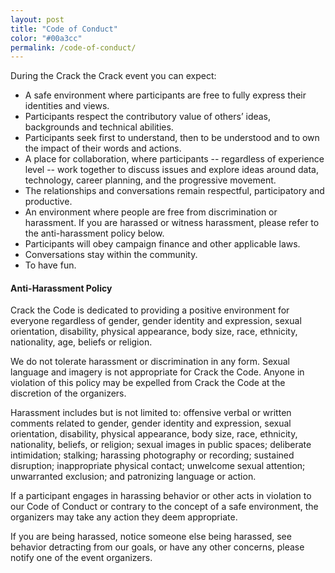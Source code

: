 ```yaml
---
layout: post
title: "Code of Conduct"
color: "#00a3cc"
permalink: /code-of-conduct/
---
```


During the Crack the Crack event you can expect:

* A safe environment where participants are free to fully express their identities and views.
* Participants respect the contributory value of others’ ideas, backgrounds and technical abilities.
* Participants seek first to understand, then to be understood and to own the impact of their words and actions.
* A place for collaboration, where participants -- regardless of experience level -- work together to discuss issues and explore ideas around data, technology, career planning, and the progressive movement.
* The relationships and conversations remain respectful, participatory and productive. 
* An environment where people are free from discrimination or harassment. If you are harassed or witness harassment, please refer to the anti-harassment policy below.
* Participants will obey campaign finance and other applicable laws. 
* Conversations stay within the community.
* To have fun.

#### Anti-Harassment Policy

Crack the Code is dedicated to providing a positive environment for everyone regardless of gender, gender identity and expression, sexual orientation, disability, physical appearance, body size, race, ethnicity, nationality, age, beliefs or religion.

We do not tolerate harassment or discrimination in any form. Sexual language and imagery is not appropriate for Crack the Code. Anyone in violation of this policy may be expelled from Crack the Code at the discretion of the organizers.

Harassment includes but is not limited to: offensive verbal or written comments related to gender, gender identity and expression, sexual orientation, disability, physical appearance, body size, race, ethnicity, nationality, beliefs, or religion; sexual images in public spaces; deliberate intimidation; stalking; harassing photography or recording; sustained disruption; inappropriate physical contact; unwelcome sexual attention; unwarranted exclusion; and patronizing language or action.

If a participant engages in harassing behavior or other acts in violation to our Code of Conduct or contrary to the concept of a safe environment, the organizers may take any action they deem appropriate.

If you are being harassed, notice someone else being harassed, see behavior  detracting from our goals, or have any other concerns, please notify one of the event organizers.





